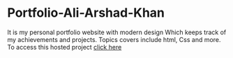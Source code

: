 # Portfolio-Ali-Arshad-Khan
It is my personal portfolio website with modern design Which keeps track of my achievements and projects. Topics covers include html, Css and more.
To access this hosted project [click here](https://ali-arshad-khan.github.io/Personal-Portfolio/)
